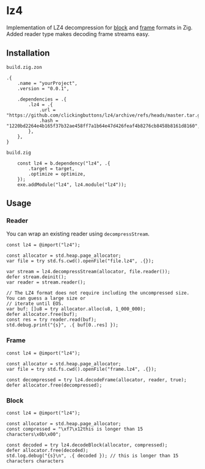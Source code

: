 # lz4

Implementation of LZ4 decompression for
[block](https://github.com/lz4/lz4/blob/dev/doc/lz4_Block_format.md) and
[frame](https://github.com/lz4/lz4/blob/dev/doc/lz4_Frame_format.md) formats in Zig. Added reader
type makes decoding frame streams easy.

## Installation
`build.zig.zon`
```zig
.{
	.name = "yourProject",
	.version = "0.0.1",

	.dependencies = .{
		.lz4 = .{
			.url = "https://github.com/clickingbuttons/lz4/archive/refs/heads/master.tar.gz",
			.hash = "1220bd2264e4b165f37b32ae458ff7a1b64e47d426feaf4b8276cb8458b8161d8160",
		},
	},
}
```
`build.zig`
```zig
	const lz4 = b.dependency("lz4", .{
		.target = target,
		.optimize = optimize,
	});
	exe.addModule("lz4", lz4.module("lz4"));
```

## Usage

### Reader
You can wrap an existing reader using `decompressStream`.

```zig
const lz4 = @import("lz4");

const allocator = std.heap.page_allocator;
var file = try std.fs.cwd().openFile("file.lz4", .{});

var stream = lz4.decompressStream(allocator, file.reader());
defer stream.deinit();
var reader = stream.reader();

// The LZ4 format does not require including the uncompressed size. You can guess a large size or
// iterate until EOS.
var buf: []u8 = try allocator.alloc(u8, 1_000_000);
defer allocator.free(buf);
const res = try reader.read(buf);
std.debug.print("{s}", .{ buf[0..res] });
```

### Frame
```zig
const lz4 = @import("lz4");

const allocator = std.heap.page_allocator;
var file = try std.fs.cwd().openFile("frame.lz4", .{});

const decompressed = try lz4.decodeFrame(allocator, reader, true);
defer allocator.free(decompressed);
```

### Block
```zig
const lz4 = @import("lz4");

const allocator = std.heap.page_allocator;
const compressed = "\xf7\x12this is longer than 15 characters\x0b\x00";

const decoded = try lz4.decodeBlock(allocator, compressed);
defer allocator.free(decoded);
std.log.debug("{s}\n", .{ decoded }); // this is longer than 15 characters characters 
```
